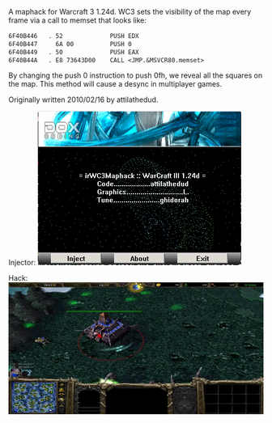 A maphack for Warcraft 3 1.24d. WC3 sets the visibility of the map every frame via a call to memset that looks like:
```
6F40B446   . 52             PUSH EDX                                
6F40B447     6A 00          PUSH 0
6F40B449   . 50             PUSH EAX                                
6F40B44A   . E8 73643D00    CALL <JMP.&MSVCR80.memset>       
```
By changing the push 0 instruction to push 0fh, we reveal all the squares on the map. This method will cause a desync in multiplayer games.       

Originally written 2010/02/16 by attilathedud.

Injector:
![Injector Screenshot](screenshot_i.png?raw=true "Screenshot Injector")

Hack:
![Hack Screenshot](screenshot_h.jpg?raw=true "Screenshot Hack")
